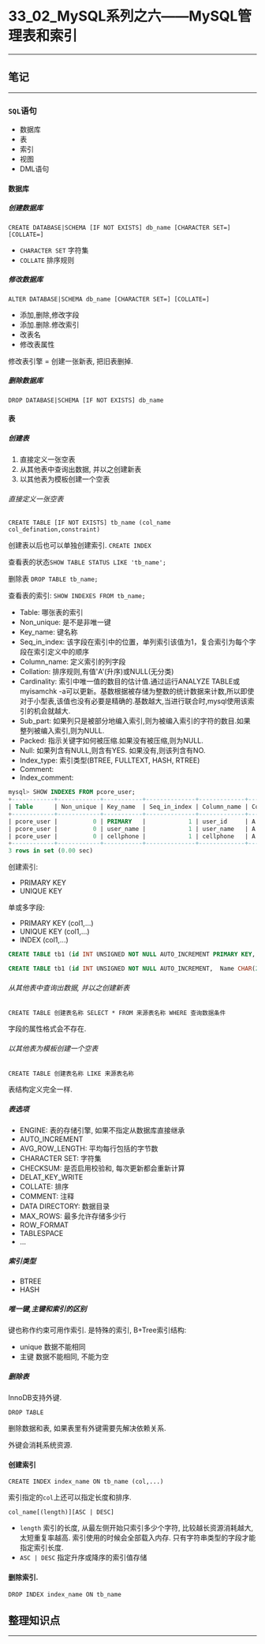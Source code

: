 # 33_02_MySQL系列之六——MySQL管理表和索引

---

## 笔记

---

### `SQL`语句

* 数据库
* 表
* 索引
* 视图
* DML语句

#### 数据库

##### 创建数据库

`CREATE DATABASE|SCHEMA [IF NOT EXISTS] db_name [CHARACTER SET=] [COLLATE=]`

* `CHARACTER SET` 字符集
* `COLLATE` 排序规则

##### 修改数据库

`ALTER DATABASE|SCHEMA db_name [CHARACTER SET=] [COLLATE=]`

* 添加,删除,修改字段
* 添加.删除.修改索引
* 改表名
* 修改表属性

修改表引擎 = 创建一张新表, 把旧表删掉.

##### 删除数据库

`DROP DATABASE|SCHEMA [IF NOT EXISTS] db_name`

#### 表

##### 创建表

1. 直接定义一张空表
2. 从其他表中查询出数据, 并以之创建新表
3. 以其他表为模板创建一个空表

###### 直接定义一张空表

`CREATE TABLE [IF NOT EXISTS] tb_name (col_name col_defination,constraint)`

创建表以后也可以单独创建索引. `CREATE INDEX`

查看表的状态`SHOW TABLE STATUS LIKE 'tb_name';`

删除表 `DROP TABLE tb_name;`

查看表的索引: `SHOW INDEXES FROM tb_name;`

* Table: 哪张表的索引
* Non_unique: 是不是非唯一键
* Key_name: 键名称
* Seq_in_index: 该字段在索引中的位置，单列索引该值为1，复合索引为每个字段在索引定义中的顺序
* Column_name: 定义索引的列字段
* Collation: 排序规则,有值'A'(升序)或NULL(无分类)
* Cardinality: 索引中唯一值的数目的估计值.通过运行ANALYZE TABLE或myisamchk -a可以更新。基数根据被存储为整数的统计数据来计数,所以即使对于小型表,该值也没有必要是精确的.基数越大,当进行联合时,mysql使用该索引的机会就越大.
* Sub_part: 如果列只是被部分地编入索引,则为被编入索引的字符的数目.如果整列被编入索引,则为NULL.
* Packed: 指示关键字如何被压缩.如果没有被压缩,则为NULL.
* Null: 如果列含有NULL,则含有YES. 如果没有,则该列含有NO.
* Index_type: 索引类型(BTREE, FULLTEXT, HASH, RTREE)
* Comment:
* Index_comment:

```sql
mysql> SHOW INDEXES FROM pcore_user;
+------------+------------+-----------+--------------+-------------+-----------+-------------+----------+--------+------+------------+---------+---------------+
| Table      | Non_unique | Key_name  | Seq_in_index | Column_name | Collation | Cardinality | Sub_part | Packed | Null | Index_type | Comment | Index_comment |
+------------+------------+-----------+--------------+-------------+-----------+-------------+----------+--------+------+------------+---------+---------------+
| pcore_user |          0 | PRIMARY   |            1 | user_id     | A         |           0 |     NULL | NULL   |      | BTREE      |         |               |
| pcore_user |          0 | user_name |            1 | user_name   | A         |           0 |     NULL | NULL   |      | BTREE      |         |               |
| pcore_user |          0 | cellphone |            1 | cellphone   | A         |           0 |     NULL | NULL   | YES  | BTREE      |         |               |
+------------+------------+-----------+--------------+-------------+-----------+-------------+----------+--------+------+------------+---------+---------------+
3 rows in set (0.00 sec)
```

创建索引:

* PRIMARY KEY
* UNIQUE KEY

单或多字段:

* PRIMARY KEY (col1,...)
* UNIQUE KEY (col1,...)
* INDEX (col1,...)


```sql
CREATE TABLE tb1 (id INT UNSIGNED NOT NULL AUTO_INCREMENT PRIMARY KEY, Name CHAR(20) NOT NULL, Age TINYINT NOT NULL) ENGINE [=] engine_name

CREATE TABLE tb1 (id INT UNSIGNED NOT NULL AUTO_INCREMENT,  Name CHAR(20) NOT NULL, Age TINYINT NOT NULL, PRIMAEY KEY(id), UNIQUE KEY(name), INDEX(age))
```

###### 从其他表中查询出数据, 并以之创建新表

`CREATE TABLE 创建表名称 SELECT * FROM 来源表名称 WHERE 查询数据条件`

字段的属性格式会不存在.

###### 以其他表为模板创建一个空表

`CREATE TABLE 创建表名称 LIKE 来源表名称`

表结构定义完全一样.

##### 表选项

* ENGINE: 表的存储引擎, 如果不指定从数据库直接继承
* AUTO_INCREMENT
* AVG_ROW_LENGTH: 平均每行包括的字节数
* CHARACTER SET: 字符集
* CHECKSUM: 是否启用校验和, 每次更新都会重新计算
* DELAT_KEY_WRITE
* COLLATE: 排序
* COMMENT: 注释
* DATA DIRECTORY: 数据目录
* MAX_ROWS: 最多允许存储多少行
* ROW_FORMAT
* TABLESPACE
* ...

##### 索引类型

* BTREE
* HASH

##### 唯一键,主键和索引的区别

键也称作约束可用作索引. 是特殊的索引, B+Tree索引结构:

* unique 数据不能相同
* 主键 数据不能相同, 不能为空

##### 删除表

InnoDB支持外键.

`DROP TABLE`

删除数据和表, 如果表里有外键需要先解决依赖关系.

外键会消耗系统资源.

#### 创建索引

`CREATE INDEX index_name ON tb_name (col,...)`

索引指定的`col`上还可以指定长度和排序.

`col_name[(length)][ASC | DESC]`

* `length` 索引的长度, 从最左侧开始只索引多少个字符, 比较越长资源消耗越大, 太短重复率越高. 索引使用的时候会全部载入内存. 只有字符串类型的字段才能指定索引长度.
* `ASC | DESC` 指定升序或降序的索引值存储

#### 删除索引.

`DROP INDEX index_name ON tb_name`

## 整理知识点

---